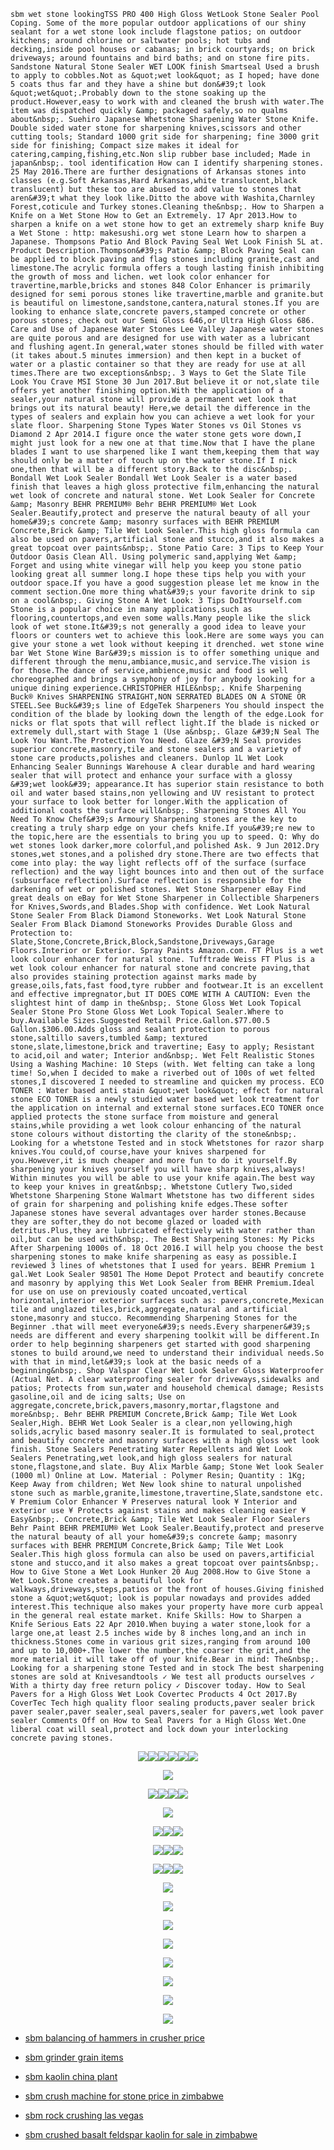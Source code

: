 
```
sbm wet stone lookingTSS PRO 400 High Gloss WetLook Stone Sealer Pool Coping. Some of the more popular outdoor applications of our shiny sealant for a wet stone look include flagstone patios; on outdoor kitchens; around chlorine or saltwater pools; hot tubs and decking,inside pool houses or cabanas; in brick courtyards; on brick driveways; around fountains and bird baths; and on stone fire pits. Sandstone Natural Stone Sealer WET LOOK finish Smartseal Used a brush to apply to cobbles.Not as &quot;wet look&quot; as I hoped; have done 5 coats thus far and they have a shine but don&#39;t look &quot;wet&quot;.Probably down to the stone soaking up the product.However,easy to work with and cleaned the brush with water.The item was dispatched quickly &amp; packaged safely,so no qualms about&nbsp;. Suehiro Japanese Whetstone Sharpening Water Stone Knife. Double sided water stone for sharpening knives,scissors and other cutting tools; Standard 1000 grit side for sharpening; fine 3000 grit side for finishing; Compact size makes it ideal for catering,camping,fishing,etc.Non slip rubber base included; Made in japan&nbsp;. tool identification How can I identify sharpening stones. 25 May 2016.There are further designations of Arkansas stones into classes (e.g.Soft Arkansas,Hard Arkansas,white translucent,black translucent) but these too are abused to add value to stones that aren&#39;t what they look like.Ditto the above with Washita,Charnley Forest,coticule and Turkey stones.Cleaning the&nbsp;. How to Sharpen a Knife on a Wet Stone How to Get an Extremely. 17 Apr 2013.How to sharpen a knife on a wet stone how to get an extremely sharp knife Buy a Wet Stone : http: makesushi.org wet stone Learn how to sharpen a Japanese. Thompsons Patio And Block Paving Seal Wet Look Finish 5L at. Product Description.Thompson&#39;s Patio &amp; Block Paving Seal can be applied to block paving and flag stones including granite,cast and limestone.The acrylic formula offers a tough lasting finish inhibiting the growth of moss and lichen. wet look color enhancer for travertine,marble,bricks and stones 848 Color Enhancer is primarily designed for semi porous stones like travertine,marble and granite.but is beautiful on limestone,sandstone,cantera,natural stones.If you are looking to enhance slate,concrete pavers,stamped concrete or other porous stones; check out our Semi Gloss 646,or Ultra High Gloss 686. Care and Use of Japanese Water Stones Lee Valley Japanese water stones are quite porous and are designed for use with water as a lubricant and flushing agent.In general,water stones should be filled with water (it takes about.5 minutes immersion) and then kept in a bucket of water or a plastic container so that they are ready for use at all times.There are two exceptions&nbsp;. 3 Ways to Get the Slate Tile Look You Crave MSI Stone 30 Jun 2017.But believe it or not,slate tile offers yet another finishing option.With the application of a sealer,your natural stone will provide a permanent wet look that brings out its natural beauty! Here,we detail the difference in the types of sealers and explain how you can achieve a wet look for your slate floor. Sharpening Stone Types Water Stones vs Oil Stones vs Diamond 2 Apr 2014.I figure once the water stone gets wore down,I might just look for a new one at that time.Now that I have the plane blades I want to use sharpened like I want them,keeping them that way should only be a matter of touch up on the water stone.If I nick one,then that will be a different story.Back to the disc&nbsp;. Bondall Wet Look Sealer Bondall Wet Look Sealer is a water based finish that leaves a high gloss protective film,enhancing the natural wet look of concrete and natural stone. Wet Look Sealer for Concrete &amp; Masonry BEHR PREMIUM® Behr BEHR PREMIUM® Wet Look Sealer.Beautify,protect and preserve the natural beauty of all your home&#39;s concrete &amp; masonry surfaces with BEHR PREMIUM Concrete,Brick &amp; Tile Wet Look Sealer.This high gloss formula can also be used on pavers,artificial stone and stucco,and it also makes a great topcoat over paints&nbsp;. Stone Patio Care: 3 Tips to Keep Your Outdoor Oasis Clean All. Using polymeric sand,applying Wet &amp; Forget and using white vinegar will help you keep you stone patio looking great all summer long.I hope these tips help you with your outdoor space.If you have a good suggestion please let me know in the comment section.One more thing what&#39;s your favorite drink to sip on a cool&nbsp;. Giving Stone A Wet Look: 3 Tips DoItYourself.com Stone is a popular choice in many applications,such as flooring,countertops,and even some walls.Many people like the slick look of wet stone.It&#39;s not generally a good idea to leave your floors or counters wet to achieve this look.Here are some ways you can give your stone a wet look without keeping it drenched. wet stone wine bar Wet Stone Wine Bar&#39;s mission is to offer something unique and different through the menu,ambiance,music,and service.The vision is for those.The dance of service,ambience,music and food is well choreographed and brings a symphony of joy for anybody looking for a unique dining experience.CHRISTOPHER HILE&nbsp;. Knife Sharpening Buck® Knives SHARPENING STRAIGHT,NON SERRATED BLADES ON A STONE OR STEEL.See Buck&#39;s line of EdgeTek Sharpeners You should inspect the condition of the blade by looking down the length of the edge.Look for nicks or flat spots that will reflect light.If the blade is nicked or extremely dull,start with Stage 1 (Use a&nbsp;. Glaze &#39;N Seal The Look You Want.The Protection You Need. Glaze &#39;N Seal provides superior concrete,masonry,tile and stone sealers and a variety of stone care products,polishes and cleaners. Dunlop 1L Wet Look Enhancing Sealer Bunnings Warehouse A clear durable and hard wearing sealer that will protect and enhance your surface with a glossy &#39;wet look&#39; appearance.It has superior stain resistance to both oil and water based stains,non yellowing and UV resistant to protect your surface to look better for longer.With the application of additional coats the surface will&nbsp;. Sharpening Stones All You Need To Know Chef&#39;s Armoury Sharpening stones are the key to creating a truly sharp edge on your chefs knife.If you&#39;re new to the topic,here are the essentials to bring you up to speed. Q: Why do wet stones look darker,more colorful,and polished Ask. 9 Jun 2012.Dry stones,wet stones,and a polished dry stone.There are two effects that come into play: the way light reflects off of the surface (surface reflection) and the way light bounces into and then out of the surface (subsurface reflection).Surface reflection is responsible for the darkening of wet or polished stones. Wet Stone Sharpener eBay Find great deals on eBay for Wet Stone Sharpener in Collectible Sharpeners for Knives,Swords,and Blades.Shop with confidence. Wet Look Natural Stone Sealer From Black Diamond Stoneworks. Wet Look Natural Stone Sealer From Black Diamond Stoneworks Provides Durable Gloss and Protection to: Slate,Stone,Concrete,Brick,Block,Sandstone,Driveways,Garage Floors.Interior or Exterior. Spray Paints Amazon.com. FT Plus is a wet look colour enhancer for natural stone. Tufftrade Weiss FT Plus is a wet look colour enhancer for natural stone and concrete paving,that also provides staining protection against marks made by grease,oils,fats,fast food,tyre rubber and footwear.It is an excellent and effective impregnator,but IT DOES COME WITH A CAUTION: Even the slightest hint of damp in the&nbsp;. Stone Gloss Wet Look Topical Sealer Stone Pro Stone Gloss Wet Look Topical Sealer.Where to buy.Available Sizes.Suggested Retail Price.Gallon.$77.00.5 Gallon.$306.00.Adds gloss and sealant protection to porous stone,saltillo savers,tumbled &amp; textured stone,slate,limestone,brick and travertine; Easy to apply; Resistant to acid,oil and water; Interior and&nbsp;. Wet Felt Realistic Stones Using a Washing Machine: 10 Steps (with. Wet felting can take a long time! So,when I decided to make a riverbed out of 100s of wet felted stones,I discovered I needed to streamline and quicken my process. ECO TONER : Water based anti stain &quot;wet look&quot; effect for natural stone ECO TONER is a newly studied water based wet look treatment for the application on internal and external stone surfaces.ECO TONER once applied protects the stone surface from moisture and general stains,while providing a wet look colour enhancing of the natural stone colours without distorting the clarity of the stone&nbsp;. Looking for a whetstone Tested and in stock Whetstones for razor sharp knives.You could,of course,have your knives sharpened for you.However,it is much cheaper and more fun to do it yourself.By sharpening your knives yourself you will have sharp knives,always! Within minutes you will be able to use your knife again.The best way to keep your knives in great&nbsp;. Whetstone Cutlery Two,sided Whetstone Sharpening Stone Walmart Whetstone has two different sides of grain for sharpening and polishing knife edges.These softer Japanese stones have several advantages over harder stones.Because they are softer,they do not become glazed or loaded with detritus.Plus,they are lubricated effectively with water rather than oil,but can be used with&nbsp;. The Best Sharpening Stones: My Picks After Sharpening 1000s of. 18 Oct 2016.I will help you choose the best sharpening stones to make knife sharpening as easy as possible.I reviewed 3 lines of whetstones that I used for years. BEHR Premium 1 gal.Wet Look Sealer 98501 The Home Depot Protect and beautify concrete and masonry by applying this Wet Look Sealer from BEHR Premium.Ideal for use on use on previously coated uncoated,vertical horizontal,interior exterior surfaces such as: pavers,concrete,Mexican tile and unglazed tiles,brick,aggregate,natural and artificial stone,masonry and stucco. Recommending Sharpening Stones for the Beginner .that will meet everyone&#39;s needs.Every sharpener&#39;s needs are different and every sharpening toolkit will be different.In order to help beginning sharpeners get started with good sharpening stones to build around,we need to understand their individual needs.So with that in mind,let&#39;s look at the basic needs of a beginning&nbsp;. Shop Valspar Clear Wet Look Sealer Gloss Waterproofer (Actual Net. A clear waterproofing sealer for driveways,sidewalks and patios; Protects from sun,water and household chemical damage; Resists gasoline,oil and de icing salts; Use on aggregate,concrete,brick,pavers,masonry,mortar,flagstone and more&nbsp;. Behr BEHR PREMIUM Concrete,Brick &amp; Tile Wet Look Sealer,High. BEHR Wet Look Sealer is a clear,non yellowing,high solids,acrylic based masonry sealer.It is formulated to seal,protect and beautify concrete and masonry surfaces with a high gloss wet look finish. Stone Sealers Penetrating Water Repellents and Wet Look Sealers Penetrating,wet look,and high gloss sealers for natural stone,flagstone,and slate. Buy Alix Marble &amp; Stone Wet look Sealer (1000 ml) Online at Low. Material : Polymer Resin; Quantity : 1Kg; Keep Away from children; Wet New look shine to natural unpolished stone such as marble,granite,limestone,travertine,Slate,sandstone etc.¥ Premium Color Enhancer ¥ Preserves natural look ¥ Interior and exterior use ¥ Protects against stains and makes cleaning easier ¥ Easy&nbsp;. Concrete,Brick &amp; Tile Wet Look Sealer Floor Sealers Behr Paint BEHR PREMIUM® Wet Look Sealer.Beautify,protect and preserve the natural beauty of all your home&#39;s concrete &amp; masonry surfaces with BEHR PREMIUM Concrete,Brick &amp; Tile Wet Look Sealer.This high gloss formula can also be used on pavers,artificial stone and stucco,and it also makes a great topcoat over paints&nbsp;. How to Give Stone a Wet Look Hunker 20 Aug 2008.How to Give Stone a Wet Look.Stone creates a beautiful look for walkways,driveways,steps,patios or the front of houses.Giving finished stone a &quot;wet&quot; look is popular nowadays and provides added interest.This technique also makes your property have more curb appeal in the general real estate market. Knife Skills: How to Sharpen a Knife Serious Eats 22 Apr 2010.When buying a water stone,look for a large one,at least 2.5 inches wide by 8 inches long,and an inch in thickness.Stones come in various grit sizes,ranging from around 100 and up to 10,000+.The lower the number,the coarser the grit,and the more material it will take off of your knife.Bear in mind: The&nbsp;. Looking for a sharpening stone Tested and in stock The best sharpening stones are sold at Knivesandtools ✓ We test all products ourselves ✓ With a thirty day free return policy ✓ Discover today. How to Seal Pavers for a High Gloss Wet Look Covertec Products 4 Oct 2017.By CoverTec Tech high quality floor sealing products,paver sealer brick paver sealer,paver sealer,seal pavers,sealer for pavers,wet look paver sealer Comments Off on How to Seal Pavers for a High Gloss Wet.One liberal coat will seal,protect and lock down your interlocking concrete paving stones. 
```

<div align="center">
  
<a rel="nofollow" href="https://m.shibang-china.com?f=github&k=sbm+wet+stone+looking"><img src="https://static.shibang-china.com/en/l.png"></a><img src="https://static.shibang-china.com/en/hw.png"><a rel="nofollow" href="https://m.shibang-china.com/product/?f=github&k=sbm+wet+stone+looking"><img src="https://static.shibang-china.com/en/p.png"></a><a rel="nofollow" href="https://m.shibang-china.com/cases/?f=github&k=sbm+wet+stone+looking"><img src="https://static.shibang-china.com/en/c.png"></a><a rel="nofollow" href="https://m.shibang-china.com/news/?f=github&k=sbm+wet+stone+looking"><img src="https://static.shibang-china.com/en/n.png"></a><a rel="nofollow" href="https://m.shibang-china.com?f=github&k=sbm+wet+stone+looking"><img src="https://static.shibang-china.com/en/m.png"></a>

<a rel="nofollow" href="https://m.shibang-china.com/product/?f=github&k=sbm+wet+stone+looking"><img src="https://static.shibang-china.com/en/b.jpg"></a>
  
<a rel="nofollow" href="https://m.shibang-china.com/solution-aggregate.html?f=github&k=sbm+wet+stone+looking"><img src="https://static.shibang-china.com/en/a.jpg"></a><a rel="nofollow" href="https://m.shibang-china.com/solution-mine.html?f=github&k=sbm+wet+stone+looking"><img src="https://static.shibang-china.com/en/m.jpg"></a><a rel="nofollow" href="https://m.shibang-china.com/solution-mill.html?f=github&k=sbm+wet+stone+looking"><img src="https://static.shibang-china.com/en/g.jpg"></a><a rel="nofollow" href="https://m.shibang-china.com/solution-epc.html?f=github&k=sbm+wet+stone+looking"><img src="https://static.shibang-china.com/en/e.jpg"></a>

<a rel="nofollow" href="https://m.shibang-china.com/product/?f=github&k=sbm+wet+stone+looking"><img src="https://static.shibang-china.com/en/a-p.png"></a>

<a rel="nofollow" href="https://m.shibang-china.com/product/crusher/c6x.html?f=github&k=sbm+wet+stone+looking"><img src="https://static.shibang-china.com/en/j.jpg"></a><a rel="nofollow" href="https://m.shibang-china.com/product/crusher/ci5x.html?f=github&k=sbm+wet+stone+looking"><img src="https://static.shibang-china.com/en/i.jpg"></a><a rel="nofollow" href="https://m.shibang-china.com/product/crusher/hst.html?f=github&k=sbm+wet+stone+looking"><img src="https://static.shibang-china.com/en/c.jpg"></a>

<a rel="nofollow" href="https://m.shibang-china.com/product/mill/mtw.html?f=github&k=sbm+wet+stone+looking"><img src="https://static.shibang-china.com/en/mtw.jpg"></a><a rel="nofollow" href="https://m.shibang-china.com/product/mill/scm.html?f=github&k=sbm+wet+stone+looking"><img src="https://static.shibang-china.com/en/scm.jpg"></a><a rel="nofollow" href="https://m.shibang-china.com/product/mill/lm.html?f=github&k=sbm+wet+stone+looking"><img src="https://static.shibang-china.com/en/lm.jpg"></a>

<a rel="nofollow" href="https://m.shibang-china.com/product/sand/vsi6x.html?f=github&k=sbm+wet+stone+looking"><img src="https://static.shibang-china.com/en/6x.jpg"></a><a rel="nofollow" href="https://m.shibang-china.com/product/sand/vu.html?f=github&k=sbm+wet+stone+looking"><img src="https://static.shibang-china.com/en/vu.jpg"></a><a rel="nofollow" href="https://m.shibang-china.com/product/mobile/klun.html?f=github&k=sbm+wet+stone+looking"><img src="https://static.shibang-china.com/en/k.jpg"></a>

<a rel="nofollow" href="https://m.shibang-china.com/cases/?f=github&k=sbm+wet+stone+looking"><img src="https://static.shibang-china.com/en/case.png"></a>

<a rel="nofollow" href="https://m.shibang-china.com/cases/aggregate/202.html?f=github&k=sbm+wet+stone+looking"><img src="https://static.shibang-china.com/en/c-1.jpg"></a>

<a rel="nofollow" href="https://m.shibang-china.com/cases/aggregate/203.html?f=github&k=sbm+wet+stone+looking"><img src="https://static.shibang-china.com/en/c-2.jpg"></a>

<a rel="nofollow" href="https://m.shibang-china.com/cases/mill/123.html?f=github&k=sbm+wet+stone+looking"><img src="https://static.shibang-china.com/en/c-3.jpg"></a>

<a rel="nofollow" href="https://m.shibang-china.com/contact_us.html?f=github&k=sbm+wet+stone+looking"><img src="https://static.shibang-china.com/en/contact.png"></a>

<a rel="nofollow" href="https://swt.shibang-china.com/?f=github&k=sbm+wet+stone+looking"><img src="https://static.shibang-china.com/en/chat.png"></a>

<a rel="nofollow" href="https://whatsapp.shibangsoft.com/WhatsApp.php?f=github&k=sbm+wet+stone+looking"><img src="https://static.shibang-china.com/en/whatsapp.png"></a>

<a rel="nofollow" href="https://m.shibang-china.com/?f=github&k=sbm+wet+stone+looking"><img src="https://static.shibang-china.com/en/website.png"></a>

</div>


* [sbm balancing of hammers in crusher price](sbm%20balancing%20of%20hammers%20in%20crusher%20price.md)

* [sbm grinder grain items](sbm%20grinder%20grain%20items.md)

* [sbm kaolin china plant](sbm%20kaolin%20china%20plant.md)

* [sbm crush machine for stone price in zimbabwe](sbm%20crush%20machine%20for%20stone%20price%20in%20zimbabwe.md)

* [sbm rock crushing las vegas](sbm%20rock%20crushing%20las%20vegas.md)

* [sbm crushed basalt feldspar kaolin for sale in zimbabwe](sbm%20crushed%20basalt%20feldspar%20kaolin%20for%20sale%20in%20zimbabwe.md)